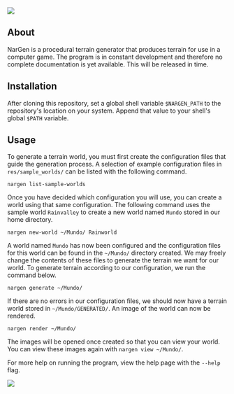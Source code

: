 <img src="https://jackjmiller.ams3.digitaloceanspaces.com/nargen/game.png"/>

## About

NarGen is a procedural terrain generator that produces terrain for use in a computer game. The program is in constant development and therefore no complete documentation is yet available. This will be released in time.

## Installation

After cloning this repository, set a global shell variable `$NARGEN_PATH` to the repository's location on your system. Append that value to your shell's global `$PATH` variable.

## Usage

To generate a terrain world, you must first create the configuration files that guide the generation process. A selection of example configuration files in `res/sample_worlds/` can be listed with the following command.

```
nargen list-sample-worlds
```

Once you have decided which configuration you will use, you can create a world using that same configuration. The following command uses the sample world `Rainvalley` to create a new world named `Mundo` stored in our home directory.

```
nargen new-world ~/Mundo/ Rainworld
```

A world named `Mundo` has now been configured and the configuration files for this world can be found in the `~/Mundo/` directory created. We may freely change the contents of these files to generate the terrain we want for our world. To generate terrain according to our configuration, we run the command below.

```
nargen generate ~/Mundo/
```

If there are no errors in our configuration files, we should now have a terrain world stored in `~/Mundo/GENERATED/`. An image of the world can now be rendered.

```
nargen render ~/Mundo/
```

The images will be opened once created so that you can view your world. You can view these images again with `nargen view ~/Mundo/`.

For more help on running the program, view the help page with the `--help` flag.

<img src="https://jackjmiller.ams3.digitaloceanspaces.com/nargen/readme_island.png"/>
